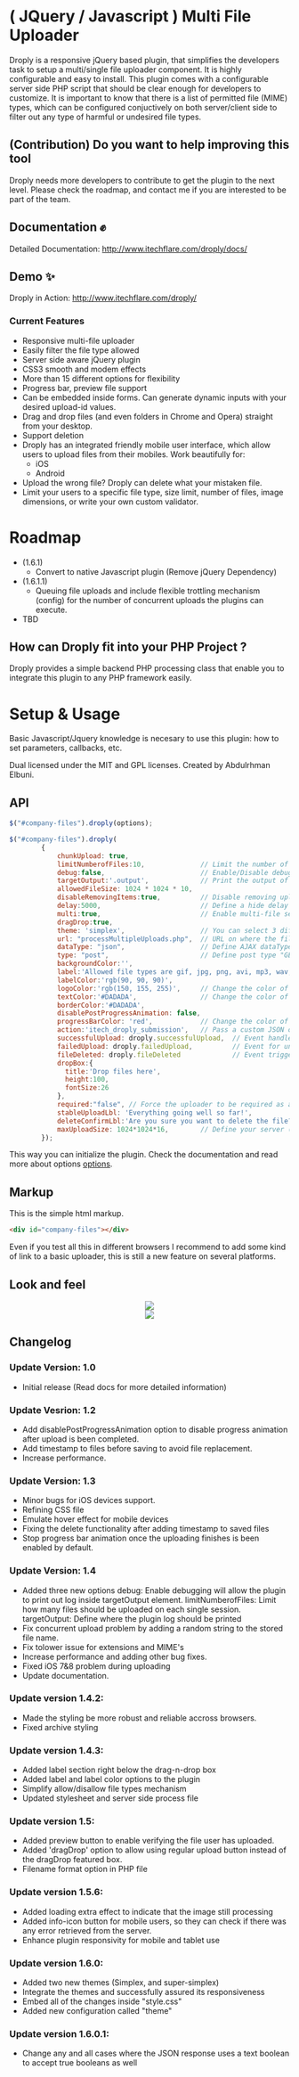 # ( JQuery / Javascript ) Multi File Uploader
Droply is a responsive jQuery based plugin, that simplifies the developers task to setup a multi/single file uploader component. It is highly configurable and easy to install. This plugin comes with a configurable server side PHP script that should be clear enough for developers to customize. It is important to know that there is a list of permitted file (MIME) types, which can be configured conjuctively on both server/client side to filter out any type of harmful or undesired file types.

## (Contribution) Do you want to help improving this tool

Droply needs more developers to contribute to get the plugin to the next level. Please check the roadmap, and contact me if you are interested to be part of the team.

## Documentation :fist:
Detailed Documentation: http://www.itechflare.com/droply/docs/

## Demo :sparkles:
Droply in Action: http://www.itechflare.com/droply/

### Current Features
- Responsive multi-file uploader
- Easily filter the file type allowed
- Server side aware jQuery plugin
- CSS3 smooth and modem effects
- More than 15 different options for flexibility
- Progress bar, preview file support
- Can be embedded inside forms. Can generate dynamic inputs with your desired upload-id values.
- Drag and drop files (and even folders in Chrome and Opera) straight from your desktop.
- Support deletion
- Droply has an integrated friendly mobile user interface, which allow users to upload files from their mobiles. Work beautifully for:
  - iOS
  - Android
- Upload the wrong file? Droply can delete what your mistaken file.
- Limit your users to a specific file type, size limit, number of files, image dimensions, or write your own custom validator.

# Roadmap

- (1.6.1) 
  - Convert to native Javascript plugin (Remove jQuery Dependency)
- (1.6.1.1) 
  - Queuing file uploads and include flexible trottling mechanism (config) for the number of concurrent uploads the plugins can execute.
- TBD
## How can Droply fit into your PHP Project ?

Droply provides a simple backend PHP processing class that enable you to integrate this plugin to any PHP framework easily.

# Setup & Usage

Basic Javascript/Jquery knowledge is necesary to use this plugin: how to set parameters, callbacks, etc.

Dual licensed under the MIT and GPL licenses.
Created by Abdulrhman Elbuni.

## API

````javascript
$("#company-files").droply(options);

$("#company-files").droply(
        {
            chunkUpload: true,
            limitNumberofFiles:10,              // Limit the number of total uploaded file per session
            debug:false,                        // Enable/Disable debug for tracking error
            targetOutput:'.output',             // Print the output of the debug into a specific target HTML element
            allowedFileSize: 1024 * 1024 * 10, 
            disableRemovingItems:true,          // Disable removing upload items from the list
            delay:5000,                         // Define a hide delay of each upload element if it is set to be hidden
            multi:true,                         // Enable multi-file select/upload
            dragDrop:true,
            theme: 'simplex',                   // You can select 3 different themes 'default', 'simplex' and 'super-simplex'
            url: "processMultipleUploads.php",  // URL on where the files should be submitted
            dataType: "json",                   // Define AJAX dataType
            type: "post",                       // Define post type "GET/POST" (POST Recommended)
            backgroundColor:'',
            label:'Allowed file types are gif, jpg, png, avi, mp3, wav, mp4, doc, docx, pdf, txt, zip and rar',
            labelColor:'rgb(90, 90, 90)',
            logoColor:'rgb(150, 155, 255)',     // Change the color of the logo
            textColor:'#DADADA',                // Change the color of border line and text
            borderColor:'#DADADA',
            disablePostProgressAnimation: false,
            progressBarColor: 'red',            // Change the color of the progress-bar {red, orange, and green}
            action:'itech_droply_submission',   // Pass a custom JSON object to the server side along the files
            successfulUpload: droply.successfulUpload,  // Event handler for successful file upload
            failedUpload: droply.failedUpload,          // Event for unsuccessful file upload
            fileDeleted: droply.fileDeleted             // Event triggers when file is deleted from the front-end
            dropBox:{
              title:'Drop files here', 
              height:100, 
              fontSize:26
            },
            required:"false", // Force the uploader to be required as a field inside a form
            stableUploadLbl: 'Everything going well so far!',
            deleteConfirmLbl:'Are you sure you want to delete the file?',
            maxUploadSize: 1024*1024*16,        // Define your server (max_post_size/upload_max_filesize), so the plugin can optimize chunk uploading process using this parameter
        });
````

This way you can initialize the plugin. Check the documentation and read more about options [options](http://www.itechflare.com/droply/docs/).

## Markup
This is the simple html markup.
````html
<div id="company-files"></div>
````

Even if you test all this in different browsers I recommend to add some kind of link to a basic uploader, this is still a new feature on several platforms.

## Look and feel
[<div style="text-align:center"><img src="https://github.com/aelbuni/Droply/blob/master/sample-images/sample-usage-gallery-uploader.jpg"></div>](https://www.itechflare.com/droply/)
[<div style="text-align:center"><img src="https://github.com/aelbuni/Droply/blob/master/sample-images/screenshot.jpg"></div>](https://www.itechflare.com/droply/)

## Changelog

### Update Version: 1.0
- Initial release (Read docs for more detailed information)

### Update Vesrion: 1.2
- Add disablePostProgressAnimation option to disable progress animation after upload is been completed.
- Add timestamp to files before saving to avoid file replacement.
- Increase performance.

### Update Version: 1.3
- Minor bugs for iOS devices support.
- Refining CSS file
- Emulate hover effect for mobile devices
- Fixing the delete functionality after adding timestamp to saved files
- Stop progress bar animation once the uploading finishes is been enabled by default.

### Update Version: 1.4
- Added three new options
debug: Enable debugging will allow the plugin to print out log inside targetOutput element.
limitNumberofFiles: Limit how many files should be uploaded on each single session.
targetOutput: Define where the plugin log should be printed
- Fix concurrent upload problem by adding a random string to the stored file name.
- Fix tolower issue for extensions and MIME's
- Increase performance and adding other bug fixes.
- Fixed iOS 7&8 problem during uploading
- Update documentation.

### Update version 1.4.2:
- Made the styling be more robust and reliable accross browsers.
- Fixed archive styling

### Update version 1.4.3:

- Added label section right below the drag-n-drop box
- Added label and label color options to the plugin
- Simplify allow/disallow file types mechanism
- Updated stylesheet and server side process file

### Update version 1.5:
- Added preview button to enable verifying the file user has uploaded.
- Added 'dragDrop' option to allow using regular upload button instead of the dragDrop featured box.
- Filename format option in PHP file

### Update version 1.5.6:
- Added loading extra effect to indicate that the image still processing
- Added info-icon button for mobile users, so they can check if there was any error retrieved from the server.
- Enhance plugin responsivity for mobile and tablet use

### Update version 1.6.0:
- Added two new themes (Simplex, and super-simplex)
- Integrate the themes and successfully assured its responsiveness
- Embed all of the changes inside "style.css"
- Added new configuration called "theme"

### Update version 1.6.0.1:
- Change any and all cases where the JSON response uses a text boolean to accept true booleans as well
